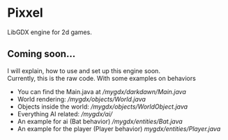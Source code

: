 # Pixxel
LibGDX engine for 2d games.

## Coming soon...

I will explain, how to use and set up this engine soon.<br>
Currently, this is the raw code. With some examples on behaviors

- You can find the Main.java at */mygdx/darkdawn/Main.java*<br>
- World rendering: */mygdx/objects/World.java*<br>
- Objects inside the world: */mygdx/objects/WorldObject.java*<br>
- Everything AI related: */mygdx/ai/*<br>
- An example for ai (Bat behavior) */mygdx/entities/Bat.java*<br>
- An example for the player (Player behavior) *mygdx/entities/Player.java*<br>
